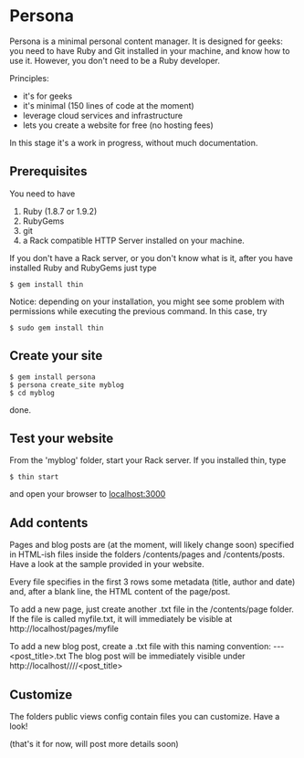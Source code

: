 Persona
=======

Persona is a minimal personal content manager. It is designed for geeks: you need to have Ruby and Git installed in your machine, and know how to use it. However, you don't need to be a Ruby developer.

Principles:
*   it's for geeks
*   it's minimal (150 lines of code at the moment)
*   leverage cloud services and infrastructure
*   lets you create a website for free (no hosting fees)

In this stage it's a work in progress, without much documentation.

Prerequisites
-------------
You need to have
 1. Ruby (1.8.7 or 1.9.2) 
 2. RubyGems
 3. git
 4. a Rack compatible HTTP Server 
installed on your machine.

If you don't have a Rack server, or you don't know what is it, after you have installed Ruby and RubyGems just type

    $ gem install thin

Notice: depending on your installation, you might see some problem with permissions while executing the previous command. In this case, try

    $ sudo gem install thin


Create your site
----------------

    $ gem install persona
    $ persona create_site myblog
    $ cd myblog 

done.

Test your website
-----------------

From the 'myblog' folder, start your Rack server. If you installed thin, type

    $ thin start

and open your browser to [localhost:3000](http://localhost:3000/ "localhost:3000")

Add contents
------------

Pages and blog posts are (at the moment, will likely change soon) specified in HTML-ish files inside the folders /contents/pages  and /contents/posts.
Have a look at the sample provided in your website.

Every file specifies in the first 3 rows some metadata (title, author and date) and, after a blank line, the HTML content of the page/post.

To add a new page, just create another .txt file in the /contents/page folder.  If the file is called myfile.txt, it will immediately be visible at http://localhost/pages/myfile

To add a new blog post, create a .txt file with this naming convention:
    <year>-<month>-<day>-<post_title>.txt
The blog post will be immediately visible under  http://localhost/<year>/<month>/<date>/<post_title>
	
	
Customize
---------

The folders
    public
    views
    config
contain files you can customize. Have a look!



(that's it for now, will post more details soon)
	

